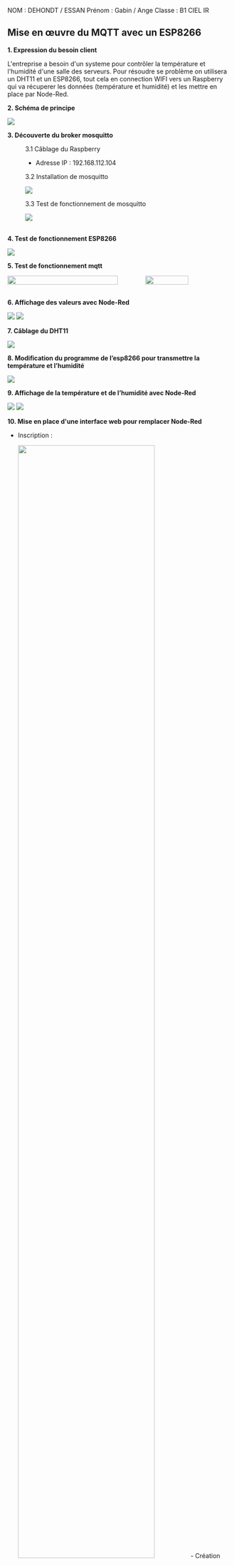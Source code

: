 NOM : DEHONDT / ESSAN
Prénom : Gabin / Ange
Classe : B1 CIEL IR

<h2 style="texte-align:center">Mise en œuvre du MQTT avec un ESP8266</h2>

**1. Expression du besoin client**

L'entreprise a besoin d'un systeme pour contrôler la température et l'humidité d'une salle des serveurs. 
Pour résoudre se problème on utilisera un DHT11 et un ESP8266, tout cela en connection WIFI vers un Raspberry qui va récuperer les données (température et humidité) et les mettre en place par Node-Red.

**2. Schéma de principe**

<img src="image/schema-principe.png" widht="50%">

**3. Découverte du broker mosquitto**

<dd>
3.1 Câblage du Raspberry
    
- Adresse IP : 192.168.112.104

3.2 Installation de mosquitto

<img src="image/install-mosquitto.png">

3.3 Test de fonctionnement de mosquitto

<img src="image/publisher-mosquitto.png">
</dd>
<br>

**4. Test de fonctionnement ESP8266**

<img src="image/test-wifi-esp8266.png">

**5. Test de fonctionnement mqtt**

<div style="display:flex">
<img src="image/test-msqtt-esp8266.png" width="80%">
<img src="image/test-msqtto-esp8266_moniteur.png" width="50%">
</div>
<br>

**6. Affichage des valeurs avec Node-Red**

<img src="image/affichage_nodered.png">
<img src="image/nodeRed-configuration-temp.png">

**7. Câblage du DHT11**

<img src="image/cablage-esp-dht.jpg">

**8. Modification du programme de l’esp8266 pour transmettre la température et l’humidité**

<img src="image/modification-code-esp-node.png">

**9. Affichage de la température et de l’humidité avec Node-Red**

<img src="image/affichage_nodered_dht11.png">
<img src="image/nodeRed-configuration.png">

**10. Mise en place d'une interface web pour remplacer Node-Red**

- Inscription :

    <img src="image/page_inscrption.png" width="80%">
    - Création d'un utilisateur avec nom, prénom, mot de passe hasher en argon2.
    <br>

- Connexion : 

    <img src="image/page_connexion.png" width="80%">
    - Identification de l'utilisateur par la vérification du mot de passe, et recupération du nom ainsi que la première lettre du prénom pour afficher sur l'interface.
    <br>

- Interface : 

    <img src="image/page_interface.png" width="80%">
    - Affichage des données en direct de la température et l'humidité envoyé par l'ESP8266 à la base de donnée et recupérer par le PHP sur l'interface.
    - Affichage des données sur l'ensemble de l'année par la moyenne de chaque mois de l'année choix.
    <br>

